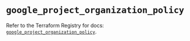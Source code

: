 # `google_project_organization_policy`

Refer to the Terraform Registry for docs: [`google_project_organization_policy`](https://registry.terraform.io/providers/hashicorp/google-beta/5.41.0/docs/resources/google_project_organization_policy).
